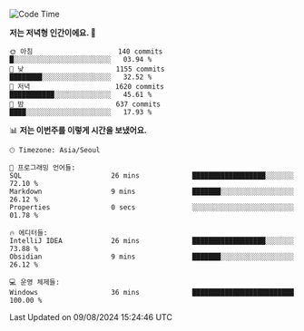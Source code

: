   <!--START_SECTION:waka-->
![Code Time](http://img.shields.io/badge/Code%20Time-428%20hrs%208%20mins-blue)

**저는 저녁형 인간이에요. 🦉** 

```text
🌞 아침                     140 commits         █░░░░░░░░░░░░░░░░░░░░░░░░   03.94 % 
🌆 낮　                     1155 commits        ████████░░░░░░░░░░░░░░░░░   32.52 % 
🌃 저녁                     1620 commits        ███████████░░░░░░░░░░░░░░   45.61 % 
🌙 밤　                     637 commits         ████░░░░░░░░░░░░░░░░░░░░░   17.93 % 
```


📊 **저는 이번주를 이렇게 시간을 보냈어요.** 

```text
🕑︎ Timezone: Asia/Seoul

💬 프로그래밍 언어들: 
SQL                      26 mins             ██████████████████░░░░░░░   72.10 % 
Markdown                 9 mins              ███████░░░░░░░░░░░░░░░░░░   26.12 % 
Properties               0 secs              ░░░░░░░░░░░░░░░░░░░░░░░░░   01.78 % 

🔥 에디터들: 
IntelliJ IDEA            26 mins             ██████████████████░░░░░░░   73.88 % 
Obsidian                 9 mins              ███████░░░░░░░░░░░░░░░░░░   26.12 % 

💻 운영 체제들: 
Windows                  36 mins             █████████████████████████   100.00 % 
```


 Last Updated on 09/08/2024 15:24:46 UTC
<!--END_SECTION:waka-->
